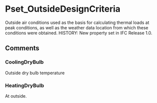 # Pset_OutsideDesignCriteria

Outside air conditions used as the basis for calculating thermal loads at peak conditions, as well as the weather data location from which these conditions were obtained.<!-- end of definition --> HISTORY: New property set in IFC Release 1.0.


## Comments

### CoolingDryBulb

Outside dry bulb temperature

### HeatingDryBulb

At outside.

